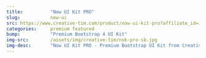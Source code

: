 ```yaml
---
title:			"Now UI Kit PRO"
slug:			now-ui
src: https://www.creative-tim.com/product/now-ui-kit-pro?affiliate_id=101249
categories:		premium featured
bump:			"Premium Bootstrap 4 UI Kit"
img-src:		/assets/img/creative-tim/nuk-pro-sb.jpg
img-desc:		"Now UI Kit PRO - Premium Bootstrap UI Kit from Creative Tim"
---
```

